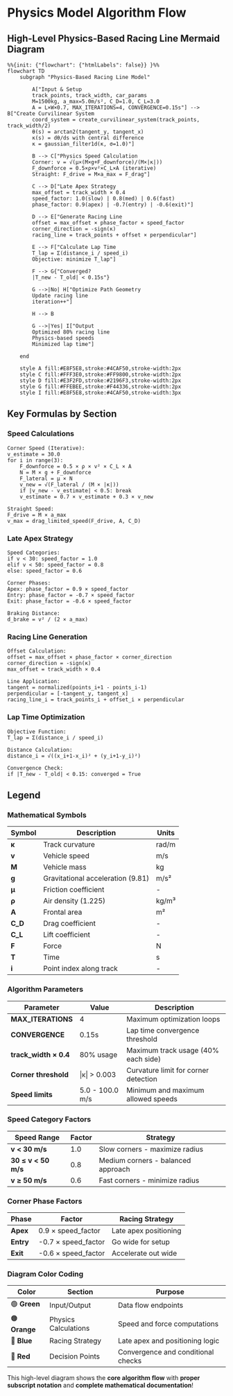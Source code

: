 # Physics Model Algorithm Flow

## High-Level Physics-Based Racing Line Mermaid Diagram

```mermaid
%%{init: {"flowchart": {"htmlLabels": false}} }%%
flowchart TD
    subgraph "Physics-Based Racing Line Model"
        
        A["Input & Setup
        track_points, track_width, car_params
        M=1500kg, a_max=5.0m/s², C_D=1.0, C_L=3.0
        A = L×W×0.7, MAX_ITERATIONS=4, CONVERGENCE=0.15s"] --> B["Create Curvilinear System
        coord_system = create_curvilinear_system(track_points, track_width/2)
        θ(s) = arctan2(tangent_y, tangent_x)
        κ(s) = dθ/ds with central difference
        κ = gaussian_filter1d(κ, σ=1.0)"]
        
        B --> C["Physics Speed Calculation
        Corner: v = √(μ×(M×g+F_downforce)/(M×|κ|))
        F_downforce = 0.5×ρ×v²×C_L×A (iterative)
        Straight: F_drive = M×a_max = F_drag"]
        
        C --> D["Late Apex Strategy
        max_offset = track_width × 0.4
        speed_factor: 1.0(slow) | 0.8(med) | 0.6(fast)
        phase_factor: 0.9(apex) | -0.7(entry) | -0.6(exit)"]
        
        D --> E["Generate Racing Line
        offset = max_offset × phase_factor × speed_factor
        corner_direction = -sign(κ)
        racing_line = track_points + offset × perpendicular"]
        
        E --> F["Calculate Lap Time
        T_lap = Σ(distance_i / speed_i)
        Objective: minimize T_lap"]
        
        F --> G{"Converged?
        |T_new - T_old| < 0.15s"}
        
        G -->|No| H["Optimize Path Geometry
        Update racing line
        iteration++"]
        
        H --> B
        
        G -->|Yes| I["Output
        Optimized 80% racing line
        Physics-based speeds
        Minimized lap time"]
        
    end
    
    style A fill:#E8F5E8,stroke:#4CAF50,stroke-width:2px
    style C fill:#FFF3E0,stroke:#FF9800,stroke-width:2px  
    style D fill:#E3F2FD,stroke:#2196F3,stroke-width:2px
    style G fill:#FFEBEE,stroke:#F44336,stroke-width:2px
    style I fill:#E8F5E8,stroke:#4CAF50,stroke-width:3px
```

## Key Formulas by Section

### **Speed Calculations**
```
Corner Speed (Iterative):
v_estimate = 30.0
for i in range(3):
    F_downforce = 0.5 × ρ × v² × C_L × A
    N = M × g + F_downforce  
    F_lateral = μ × N
    v_new = √(F_lateral / (M × |κ|))
    if |v_new - v_estimate| < 0.5: break
    v_estimate = 0.7 × v_estimate + 0.3 × v_new

Straight Speed:
F_drive = M × a_max
v_max = drag_limited_speed(F_drive, A, C_D)
```

### **Late Apex Strategy**
```
Speed Categories:
if v < 30: speed_factor = 1.0
elif v < 50: speed_factor = 0.8  
else: speed_factor = 0.6

Corner Phases:
Apex: phase_factor = 0.9 × speed_factor
Entry: phase_factor = -0.7 × speed_factor
Exit: phase_factor = -0.6 × speed_factor

Braking Distance:
d_brake = v² / (2 × a_max)
```

### **Racing Line Generation**
```
Offset Calculation:
offset = max_offset × phase_factor × corner_direction
corner_direction = -sign(κ)
max_offset = track_width × 0.4

Line Application:
tangent = normalized(points_i+1 - points_i-1)
perpendicular = [-tangent_y, tangent_x]
racing_line_i = track_points_i + offset_i × perpendicular
```

### **Lap Time Optimization**
```
Objective Function:
T_lap = Σ(distance_i / speed_i)

Distance Calculation:
distance_i = √((x_i+1-x_i)² + (y_i+1-y_i)²)

Convergence Check:
if |T_new - T_old| < 0.15: converged = True
```

## Legend

### **Mathematical Symbols**
| Symbol | Description | Units |
|--------|-------------|-------|
| **κ** | Track curvature | rad/m |
| **v** | Vehicle speed | m/s |
| **M** | Vehicle mass | kg |
| **g** | Gravitational acceleration (9.81) | m/s² |
| **μ** | Friction coefficient | - |
| **ρ** | Air density (1.225) | kg/m³ |
| **A** | Frontal area | m² |
| **C_D** | Drag coefficient | - |
| **C_L** | Lift coefficient | - |
| **F** | Force | N |
| **T** | Time | s |
| **i** | Point index along track | - |

### **Algorithm Parameters**
| Parameter | Value | Description |
|-----------|-------|-------------|
| **MAX_ITERATIONS** | 4 | Maximum optimization loops |
| **CONVERGENCE** | 0.15s | Lap time convergence threshold |
| **track_width × 0.4** | 80% usage | Maximum track usage (40% each side) |
| **Corner threshold** | \|κ\| > 0.003 | Curvature limit for corner detection |
| **Speed limits** | 5.0 - 100.0 m/s | Minimum and maximum allowed speeds |

### **Speed Category Factors**
| Speed Range | Factor | Strategy |
|-------------|--------|----------|
| **v < 30 m/s** | 1.0 | Slow corners - maximize radius |
| **30 ≤ v < 50 m/s** | 0.8 | Medium corners - balanced approach |
| **v ≥ 50 m/s** | 0.6 | Fast corners - minimize radius |

### **Corner Phase Factors**
| Phase | Factor | Racing Strategy |
|-------|--------|-----------------|
| **Apex** | 0.9 × speed_factor | Late apex positioning |
| **Entry** | -0.7 × speed_factor | Go wide for setup |
| **Exit** | -0.6 × speed_factor | Accelerate out wide |

### **Diagram Color Coding**
| Color | Section | Purpose |
|-------|---------|---------|
| 🟢 **Green** | Input/Output | Data flow endpoints |
| 🟠 **Orange** | Physics Calculations | Speed and force computations |
| 🔵 **Blue** | Racing Strategy | Late apex and positioning logic |
| 🔴 **Red** | Decision Points | Convergence and conditional checks |

This high-level diagram shows the **core algorithm flow** with **proper subscript notation** and **complete mathematical documentation**! 